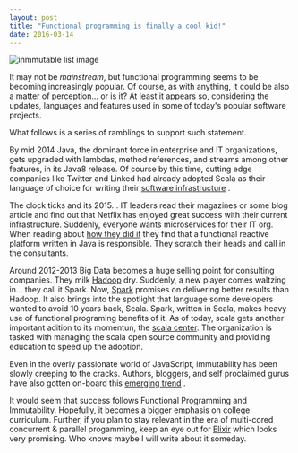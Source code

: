 ```yaml
---
layout: post
title: "Functional programming is finally a cool kid!"
date: 2016-03-14
---
```


![inmmutable list image](_post/functionalProgrammingArt.png)

It may not be *mainstream*, but functional programming seems to be becoming increasingly popular. Of course, as with anything, it could be also a matter of perception... or is it? At least it appears so, considering the updates, languages and features used in some of today's popular software projects.

What follows is a series of ramblings to support such statement.

By mid 2014 Java, the dominant force in enterprise and IT organizations, gets upgraded with lambdas, method references, and streams among other features, in its Java8 release. Of course by this time, cutting edge companies like Twitter and Linked had already adopted Scala as their language of choice for writing their [software infrastructure](https://www.redfin.com/devblog/2010/05/how_and_why_twitter_uses_scala.html) .

The clock ticks and its 2015... IT leaders read their magazines or some blog article and find out that Netflix has enjoyed great success with their current infrastructure. Suddenly, everyone wants microservices for their IT org. When reading about
[how they did it](http://techblog.netflix.com/2013/01/optimizing-netflix-api.htm) they find that a functional reactive platform written in Java is responsible. They scratch their heads and call in the consultants.

Around 2012-2013 Big Data becomes a huge selling point for consulting companies. They milk [Hadoop](https://hadoop.apache.org) dry. Suddenly, a new player comes waltzing in... they call it Spark. Now, [Spark](https://spark.apache.org) promises on delivering better results than Hadoop. It also brings into the spotlight that language some developers wanted to avoid 10 years back, Scala. Spark, written in Scala, makes heavy use of functional programing benefits of it. As of today, scala gets another important adition to its momentun, the [scala center](https://scala.epfl.ch/). The organization is tasked with managing the scala open source community and providing education to speed up the adoption.

Even in the overly passionate world of JavaScript, immutability has been slowly creeping to the cracks. Authors, bloggers, and self proclaimed gurus have also gotten on-board this [emerging trend](https://medium.com/javascript-scene/the-dao-of-immutability-9f91a70c88cd) .

It would seem that success follows Functional Programming and Immutability. Hopefully, it becomes a bigger emphasis on college curriculum. Further, if you plan to stay relevant in the era of multi-cored concurrent & parallel progamming, keep an eye out for [Elixir](http://elixir-lang.org/) which looks very promising. Who knows maybe I will write about it someday.
